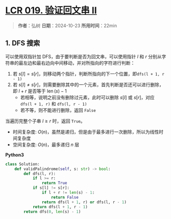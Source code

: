 # [LCR 019. 验证回文串 II](https://leetcode.cn/problems/RQku0D/description/)

> **作者**：弘树
> **日期**：2024-10-23
> **所用时间**：22min

## 1. DFS 搜索

可以使用双指针加 DFS，由于要判断是否为回文串，可以使用指针 $l$ 和 $r$ 分别从字符串的最左边和最右边向中间移动，并对所指向的字符进行判断：

1. 若 $s[l] = s[r]$，则移动两个指针，判断所指向的下一个位置，即`dfs(l + 1, r - 1)`
2. 若 $s[l] \neq s[r]$，则需要删除其中的一个元素，首先判断是否还可以进行删除，即 $l + r$ 是否等于 $\operatorname{len}(s) - 1$
    - 若相等，说明之前没有删除过元素，此时可以删除 $s[l]$ 或 $s[r]$，对应 `dfs(l + 1, r)` 和 `dfs(l, r - 1)`
    - 若不等，则不能进行删除，返回 `False`

当遍历完整个子串 $l \geq r$ 时，返回 `True`。

- 时间复杂度: $O(n)$，虽然是递归，但是由于最多进行一次删除，所以为线性时间复杂度
- 空间复杂度: $O(n)$，最多递归 $n$ 层

**Python3**

```python
class Solution:
    def validPalindrome(self, s: str) -> bool:
        def dfs(l, r):
            if l >= r:
                return True
            if s[l] != s[r]:
                if l + r != len(s) - 1:
                    return False
                return dfs(l + 1, r) or dfs(l, r - 1)
            return dfs(l + 1, r - 1)
        return dfs(0, len(s) - 1)
```